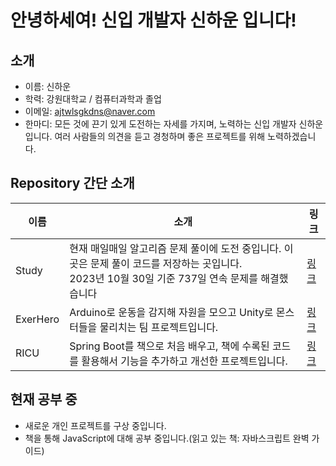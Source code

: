 # 안녕하세여! 신입 개발자 신하운 입니다!

## 소개
- 이름: 신하운
- 학력: 강원대학교 / 컴퓨터과학과 졸업
- 이메일: ajtwlsgkdns@naver.com <br>
- 한마디: 모든 것에 끈기 있게 도전하는 자세를 가지며, 노력하는 신입 개발자 신하운입니다. 여러 사람들의 의견을 듣고 경청하며 좋은 프로젝트를 위해 노력하겠습니다.

## Repository 간단 소개
| 이름 | 소개 | 링크 |
| --- | --- | --- |
| Study | 현재 매일매일 알고리즘 문제 풀이에 도전 중입니다. 이곳은 문제 풀이 코드를 저장하는 곳입니다.<br>2023년 10월 30일 기준 737일 연속 문제를 해결했습니다 | [링크](https://github.com/tlsgkdns/study) |
| ExerHero | Arduino로 운동을 감지해 자원을 모으고 Unity로 몬스터들을 물리치는 팀 프로젝트입니다. | [링크](https://github.com/tlsgkdns/exerHero) |
| RICU | Spring Boot를 책으로 처음 배우고, 책에 수록된 코드를 활용해서 기능을 추가하고 개선한 프로젝트입니다. | [링크](https://github.com/tlsgkdns/ricu) |

## 현재 공부 중
- 새로운 개인 프로젝트를 구상 중입니다.
- 책을 통해 JavaScript에 대해 공부 중입니다.(읽고 있는 책: 자바스크립트 완벽 가이드)
